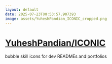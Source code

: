 ```yaml
---
layout: default
date: 2025-07-23T00:53:57.907393
image: assets/YuheshPandian_ICONIC_cropped.png
---
```


# [YuheshPandian/ICONIC](https://github.com/YuheshPandian/ICONIC)

bubble skill icons for dev READMEs and portfolios
